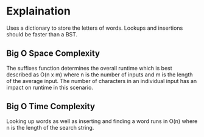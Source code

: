﻿# Explaination

Uses a dictionary to store the letters of words. Lookups and insertions should be faster than a BST.

## Big O Space Complexity

The suffixes function determines the overall runtime which is best described as O(n x m) where n is the 
number of inputs and m is the length of the average input. The number of characters in an individual
input has an impact on runtime in this scenario.

## Big O Time Complexity

Looking up words as well as inserting and finding a word runs in O(n) where n is the length of the search string.
